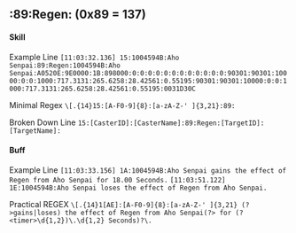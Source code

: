 ## :89:Regen: (0x89 = 137)

#### Skill

Example Line
`[11:03:32.136] 15:1004594B:Aho Senpai:89:Regen:1004594B:Aho Senpai:A0520E:9E0000:1B:898000:0:0:0:0:0:0:0:0:0:0:0:0:90301:90301:10000:0:0:1000:717.3131:265.6258:28.42561:0.55195:90301:90301:10000:0:0:1000:717.3131:265.6258:28.42561:0.55195:0031D30C`

Minimal Regex
`\[.{14}15:[A-F0-9]{8}:[a-zA-Z-' ]{3,21}:89:`

Broken Down Line
`15:[CasterID]:[CasterName]:89:Regen:[TargetID]:[TargetName]:`

#### Buff

Example Line
`[11:03:33.156] 1A:1004594B:Aho Senpai gains the effect of Regen from Aho Senpai for 18.00 Seconds.`
`[11:03:51.122] 1E:1004594B:Aho Senpai loses the effect of Regen from Aho Senpai.`

Practical REGEX
`\[.{14}1[AE]:[A-F0-9]{8}:[a-zA-Z-' ]{3,21} (?>gains|loses) the effect of Regen from Aho Senpai(?> for (?<timer>\d{1,2})\.\d{1,2} Seconds)?\.`
